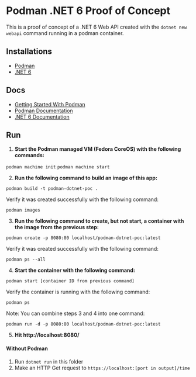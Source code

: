 # Podman .NET 6 Proof of Concept

This is a proof of concept of a .NET 6 Web API created with the `dotnet new webapi` command running in a podman container.

## Installations

- [Podman](https://podman.io/getting-started/installation)
- [.NET 6](https://dotnet.microsoft.com/en-us/download/dotnet/6.0)

## Docs

- [Getting Started With Podman](https://podman.io/getting-started/)
- [Podman Documentation](https://docs.podman.io/en/latest/)
- [.NET 6 Documentation](https://docs.microsoft.com/en-us/dotnet/fundamentals/)

## Run

1. <b>Start the Podman managed VM (Fedora CoreOS) with the following commands:</b>

`podman machine init`
`podman machine start`

2. <b>Run the following command to build an image of this app:</b>

`podman build -t podman-dotnet-poc .`

Verify it was created successfully with the following command:

`podman images`

3. <b>Run the following command to create, but not start, a container with the image from the previous step:</b>

`podman create -p 8080:80 localhost/podman-dotnet-poc:latest`

Verify it was created successfully with the following command:

`podman ps --all`

4. <b>Start the container with the following command:</b>

`podman start [container ID from previous command]`

Verify the container is running with the following command:

`podman ps`

Note: You can combine steps 3 and 4 into one command:

`podman run -d -p 8080:80 localhost/podman-dotnet-poc:latest`

5. <b>Hit http://localhost:8080/</b>

#### Without Podman

1. Run `dotnet run` in this folder
2. Make an HTTP Get request to `https://localhost:[port in output]/time`